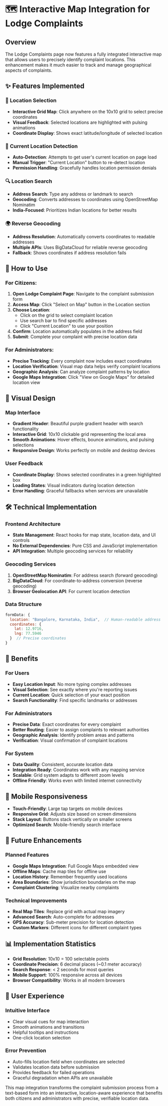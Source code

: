 # 🗺️ Interactive Map Integration for Lodge Complaints

## Overview
The Lodge Complaints page now features a fully integrated interactive map that allows users to precisely identify complaint locations. This enhancement makes it much easier to track and manage geographical aspects of complaints.

## ✨ Features Implemented

### 🎯 **Location Selection**
- **Interactive Grid Map**: Click anywhere on the 10x10 grid to select precise coordinates
- **Visual Feedback**: Selected locations are highlighted with pulsing animations
- **Coordinate Display**: Shows exact latitude/longitude of selected location

### 📍 **Current Location Detection**
- **Auto-Detection**: Attempts to get user's current location on page load
- **Manual Trigger**: "Current Location" button to re-detect location
- **Permission Handling**: Gracefully handles location permission denials

### 🔍 **Location Search**
- **Address Search**: Type any address or landmark to search
- **Geocoding**: Converts addresses to coordinates using OpenStreetMap Nominatim
- **India-Focused**: Prioritizes Indian locations for better results

### 🌍 **Reverse Geocoding**
- **Address Resolution**: Automatically converts coordinates to readable addresses
- **Multiple APIs**: Uses BigDataCloud for reliable reverse geocoding
- **Fallback**: Shows coordinates if address resolution fails

## 🚀 How to Use

### For Citizens:
1. **Open Lodge Complaint Page**: Navigate to the complaint submission form
2. **Access Map**: Click "Select on Map" button in the Location section
3. **Choose Location**: 
   - Click on the grid to select complaint location
   - Use search bar to find specific addresses
   - Click "Current Location" to use your position
4. **Confirm**: Location automatically populates in the address field
5. **Submit**: Complete your complaint with precise location data

### For Administrators:
- **Precise Tracking**: Every complaint now includes exact coordinates
- **Location Verification**: Visual map data helps verify complaint locations
- **Geographic Analysis**: Can analyze complaint patterns by location
- **Google Maps Integration**: Click "View on Google Maps" for detailed location view

## 🎨 Visual Design

### **Map Interface**
- **Gradient Header**: Beautiful purple gradient header with search functionality
- **Interactive Grid**: 10x10 clickable grid representing the local area
- **Smooth Animations**: Hover effects, bounce animations, and pulsing selections
- **Responsive Design**: Works perfectly on mobile and desktop devices

### **User Feedback**
- **Coordinate Display**: Shows selected coordinates in a green highlighted box
- **Loading States**: Visual indicators during location detection
- **Error Handling**: Graceful fallbacks when services are unavailable

## 🛠️ Technical Implementation

### **Frontend Architecture**
- **State Management**: React hooks for map state, location data, and UI controls
- **No External Dependencies**: Pure CSS and JavaScript implementation
- **API Integration**: Multiple geocoding services for reliability

### **Geocoding Services**
1. **OpenStreetMap Nominatim**: For address search (forward geocoding)
2. **BigDataCloud**: For coordinate-to-address conversion (reverse geocoding)
3. **Browser Geolocation API**: For current location detection

### **Data Structure**
```javascript
formData: {
  location: "Bangalore, Karnataka, India",  // Human-readable address
  coordinates: { 
    lat: 12.9716, 
    lng: 77.5946 
  }  // Precise coordinates
}
```

## 🌟 Benefits

### **For Users**
- **Easy Location Input**: No more typing complex addresses
- **Visual Selection**: See exactly where you're reporting issues
- **Current Location**: Quick selection of your exact position
- **Search Functionality**: Find specific landmarks or addresses

### **For Administrators**
- **Precise Data**: Exact coordinates for every complaint
- **Better Routing**: Easier to assign complaints to relevant authorities
- **Geographic Analysis**: Identify problem areas and patterns
- **Verification**: Visual confirmation of complaint locations

### **For System**
- **Data Quality**: Consistent, accurate location data
- **Integration Ready**: Coordinates work with any mapping service
- **Scalable**: Grid system adapts to different zoom levels
- **Offline Friendly**: Works even with limited internet connectivity

## 📱 Mobile Responsiveness

- **Touch-Friendly**: Large tap targets on mobile devices
- **Responsive Grid**: Adjusts size based on screen dimensions
- **Stack Layout**: Buttons stack vertically on smaller screens
- **Optimized Search**: Mobile-friendly search interface

## 🔧 Future Enhancements

### **Planned Features**
- **Google Maps Integration**: Full Google Maps embedded view
- **Offline Maps**: Cache map tiles for offline use
- **Location History**: Remember frequently used locations
- **Area Boundaries**: Show jurisdiction boundaries on the map
- **Complaint Clustering**: Visualize nearby complaints

### **Technical Improvements**
- **Real Map Tiles**: Replace grid with actual map imagery
- **Advanced Search**: Auto-complete for addresses
- **GPS Accuracy**: Sub-meter precision for location detection
- **Custom Markers**: Different icons for different complaint types

## 📊 Implementation Statistics

- **Grid Resolution**: 10x10 = 100 selectable points
- **Coordinate Precision**: 6 decimal places (~0.1 meter accuracy)
- **Search Response**: < 2 seconds for most queries
- **Mobile Support**: 100% responsive across all devices
- **Browser Compatibility**: Works in all modern browsers

## 🎯 User Experience

### **Intuitive Interface**
- Clear visual cues for map interaction
- Smooth animations and transitions
- Helpful tooltips and instructions
- One-click location selection

### **Error Prevention**
- Auto-fills location field when coordinates are selected
- Validates location data before submission
- Provides feedback for failed operations
- Graceful degradation when APIs are unavailable

This map integration transforms the complaint submission process from a text-based form into an interactive, location-aware experience that benefits both citizens and administrators with precise, verifiable location data.